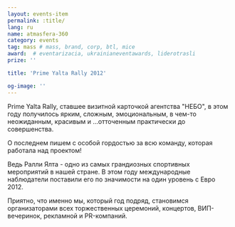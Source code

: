 ```yaml
---
layout: events-item
permalink: :title/
lang: ru
name: atmasfera-360
category: events
tag: mass # mass, brand, corp, btl, mice
award:  # eventarizacia, ukrainianeventawards, liderotrasli
prize: ''

title: 'Prime Yalta Rally 2012'

og-image: ''
---
```


Prime Yalta Rally, ставшее визитной карточкой агентства "НЕБО", в этом году получилось ярким, сложным, эмоциональным, в чем-то неожиданным, красивым и ...отточенным практически до совершенства.

О последнем пишем с особой гордостью за всю команду, которая работала над проектом!

Ведь Ралли Ялта - одно из самых грандиозных спортивных мероприятий в нашей стране. В этом году международные наблюдатели поставили его по значимости на один уровень с Евро 2012.

Приятно, что именно мы, который год подряд, становимся организаторами всех торжественных церемоний, концертов, ВИП-вечеринок, рекламной и PR-компаний.
